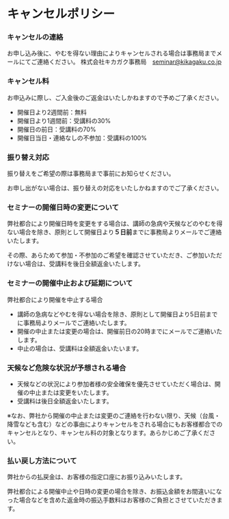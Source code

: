 # キャンセルポリシー

### キャンセルの連絡

お申し込み後に、やむを得ない理由によりキャンセルされる場合は事務局までメールにてご連絡ください。
株式会社キカガク事務局　seminar@kikagaku.co.jp

 

### キャンセル料

お申込みに際し、ご入金後のご返金はいたしかねますので予めご了承ください。

- 開催日より2週間前：無料
- 開催日より1週間前：受講料の30%
- 開催日の前日：受講料の70%
- 開催日当日・連絡なしの不参加：受講料の100%

 

### 振り替え対応

振り替えをご希望の際は事務局まで事前にお知らせください。

お申し出がない場合は、振り替えの対応をいたしかねますのでご了承ください。

 

### セミナーの開催日時の変更について

弊社都合により開催日時を変更をする場合は、講師の急病や天候などのやむを得ない場合を除き、原則として開催日より**５日前**までに事務局よりメールでご連絡いたします。

その際、あらためて参加・不参加のご希望を確認させていただき、ご参加いただけない場合は、受講料を後日全額返金いたします。

 

### セミナーの開催中止および延期について

弊社都合により開催を中止する場合

- 講師の急病などやむを得ない場合を除き、原則として開催日より5日前までに事務局よりメールでご連絡いたします。
- 開催の中止または変更の場合は、開催前日の20時までにメールでご連絡いたします。
- 中止の場合は、受講料は全額返金いたいます。

 

### 天候など危険な状況が予想される場合

- 天候などの状況により参加者様の安全確保を優先させていただく場合は、開催の中止または変更をいたします。
- 受講料は後日全額返金いたします。

※なお、弊社から開催の中止または変更のご連絡を行わない限り、天候（台風・降雪なども含む）などの事由によりキャンセルをされる場合にもお客様都合でのキャンセルとなり、キャンセル料の対象となります。あらかじめご了承ください。

 

### 払い戻し方法について

弊社からの払戻金は、お客様の指定口座にお振り込みいたします。

弊社都合による開催中止や日時の変更の場合を除き、お振込金額をお間違いになった場合などを含めた返金時の振込手数料はお客様のご負担とさせていただきます。

